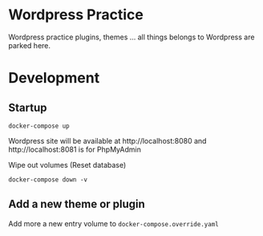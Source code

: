 # Wordpress Practice

Wordpress practice plugins, themes ... all things belongs to Wordpress are parked here.


# Development

## Startup
```
docker-compose up
```

Wordpress site will be available at http://localhost:8080 and http://localhost:8081 is for PhpMyAdmin


Wipe out volumes (Reset database)

```
docker-compose down -v
```

## Add a new theme or plugin

Add more a new entry volume to `docker-compose.override.yaml`
